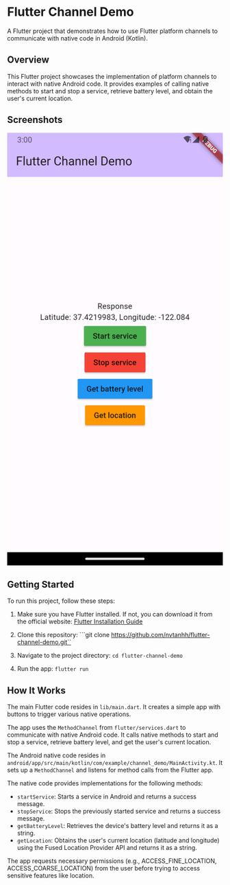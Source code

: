 # Flutter Channel Demo

A Flutter project that demonstrates how to use Flutter platform channels to communicate with native code in Android (Kotlin).

## Overview

This Flutter project showcases the implementation of platform channels to interact with native Android code. It provides examples of calling native methods to start and stop a service, retrieve battery level, and obtain the user's current location.

## Screenshots

![Screenshot 1](/screenshots/screenshot_1.png)

## Getting Started

To run this project, follow these steps:

1. Make sure you have Flutter installed. If not, you can download it from the official website: [Flutter Installation Guide](https://flutter.dev/docs/get-started/install)

2. Clone this repository:
    ```git clone https://github.com/nvtanhh/flutter-channel-demo.git``
3. Navigate to the project directory:
    ```cd flutter-channel-demo```
4. Run the app:
    ```flutter run```

## How It Works

The main Flutter code resides in `lib/main.dart`. It creates a simple app with buttons to trigger various native operations.

The app uses the `MethodChannel` from `flutter/services.dart` to communicate with native Android code. It calls native methods to start and stop a service, retrieve battery level, and get the user's current location.

The Android native code resides in `android/app/src/main/kotlin/com/example/channel_demo/MainActivity.kt`. It sets up a `MethodChannel` and listens for method calls from the Flutter app.

The native code provides implementations for the following methods:

- `startService`: Starts a service in Android and returns a success message.
- `stopService`: Stops the previously started service and returns a success message.
- `getBatteryLevel`: Retrieves the device's battery level and returns it as a string.
- `getLocation`: Obtains the user's current location (latitude and longitude) using the Fused Location Provider API and returns it as a string.

The app requests necessary permissions (e.g., ACCESS_FINE_LOCATION, ACCESS_COARSE_LOCATION) from the user before trying to access sensitive features like location.




